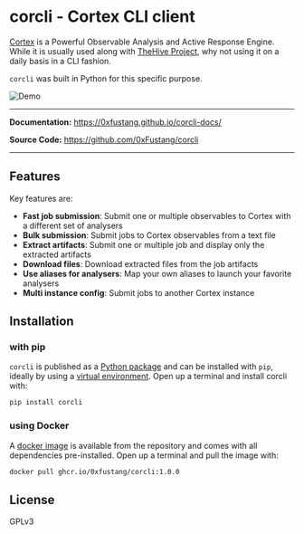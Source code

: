 # corcli - Cortex CLI client

[Cortex] is a Powerful Observable Analysis and Active Response Engine. While it is usually used along with [TheHive Project], why not using it on a daily basis in a CLI fashion.

`corcli` was built in Python for this specific purpose.

![Demo](img/demo.gif)

---

**Documentation:** https://0xfustang.github.io/corcli-docs/

**Source Code:** https://github.com/0xFustang/corcli

---

## Features

Key features are:

- **Fast job submission**: Submit one or multiple observables to Cortex with a different set of analysers
- **Bulk submission**: Submit jobs to Cortex observables from a text file
- **Extract artifacts**: Submit one or multiple job and display only the extracted artifacts
- **Download files**: Download extracted files from the job artifacts
- **Use aliases for analysers**: Map your own aliases to launch your favorite analysers
- **Multi instance config**: Submit jobs to another Cortex instance

[TheHive Project]: https://thehive-project.org/
[Cortex]: https://github.com/TheHive-Project/Cortex


## Installation

### with pip 

`corcli` is published as a [Python package] and can be installed with `pip`, ideally by using a [virtual environment]. Open up a terminal and install corcli with:

```sh
pip install corcli
```

[Python package]: https://pypi.org/project/corcli/
[virtual environment]: https://realpython.com/what-is-pip/#using-pip-in-a-python-virtual-environment

### using Docker

A [docker image] is available from the repository and comes with all dependencies pre-installed. Open up a terminal and pull the image with:

```sh
docker pull ghcr.io/0xfustang/corcli:1.0.0
```

[docker image]: https://pypi.org/project/corcli/

## License

GPLv3